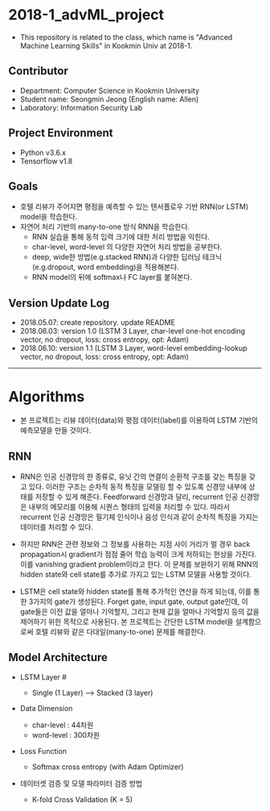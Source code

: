 # 2018-1_advML_project
- This repository is related to the class, which name is "Advanced Machine Learning Skills" in Kookmin Univ at 2018-1.

## Contributor
- Department: Computer Science in Kookmin University
- Student name: Seongmin Jeong (English name: Allen)
- Laboratory: Information Security Lab

## Project Environment
- Python v3.6.x
- Tensorflow v1.8

## Goals
- 호텔 리뷰가 주어지면 평점을 예측할 수 있는 텐서플로우 기반 RNN(or LSTM) model을 학습한다.
- 자연어 처리 기반의 many-to-one 방식 RNN을 학습한다.
  - RNN 실습을 통해 동적 입력 크기에 대한 처리 방법을 익힌다.
  - char-level, word-level 의 다양한 자연어 처리 방법을 공부한다.
  - deep, wide한 방법(e.g.stacked RNN)과 다양한 딥러닝 테크닉(e.g.dropout, word embedding)을 적용해본다.
  - RNN model의 뒤에 softmax나 FC layer를 붙혀본다.

## Version Update Log
- 2018.05.07: create repository. update README
- 2018.06.03: version 1.0 (LSTM 3 Layer, char-level one-hot encoding vector, no dropout, loss: cross entropy, opt: Adam)
- 2018.06.10: version 1.1 (LSTM 3 Layer, word-level embedding-lookup vector, no dropout, loss: cross entropy, opt: Adam)

* * *

# Algorithms
- 본 프로젝트는 리뷰 데이터(data)와 평점 데이터(label)를 이용하여 LSTM 기반의 예측모델을 만들 것이다.
## RNN
- RNN은 인공 신경망의 한 종류로, 유닛 간의 연결이 순환적 구조를 갖는 특징을 갖고 있다. 이러한 구조는 순차적 동적 특징을 모델링 할 수 있도록 신경망 내부에 상태를 저장할 수 있게 해준다. Feedforward 신경망과 달리, recurrent 인공 신경망은 내부의 메모리를 이용해 시퀀스 형태의 입력을 처리할 수 있다. 따라서 recurrent 인공 신경망은 필기체 인식이나 음성 인식과 같이 순차적 특징을 가지는 데이터를 처리할 수 있다.

- 하지만 RNN은 관련 정보와 그 정보를 사용하는 지점 사이 거리가 멀 경우 back propagation시 gradient가 점점 줄어 학습 능력이 크게 저하되는 현상을 가진다. 이를 vanishing gradient problem이라고 한다. 이 문제를 보완하기 위해 RNN의 hidden state와 cell state를 추가로 가지고 있는 LSTM 모델을 사용할 것이다.

- LSTM은 cell state와 hidden state를 통해 추가적인 연산을 하게 되는데, 이를 통한 3가지의 gate가 생성된다. Forget gate, input gate, output gate인데, 이 gate들은 이전 값을 얼마나 기억할지, 그리고 현재 값을 얼마나 기억할지 등의 값을 제어하기 위한 목적으로 사용된다. 본 프로젝트는 간단한 LSTM model을 설계함으로써 호텔 리뷰와 같은 다대일(many-to-one) 문제를 해결한다.

## Model Architecture
- LSTM Layer #
    - Single (1 Layer) --> Stacked (3 layer)

- Data Dimension
    - char-level : 44차원
    - word-level : 300차원

- Loss Function
    - Softmax cross entropy (with Adam Optimizer)

- 데이터셋 검증 및 모델 파라미터 검증 방법
    - K-fold Cross Validation (K = 5)